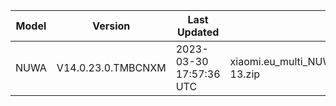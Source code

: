 | Model | Version | Last Updated | File Name | Size | Download Link |
| ---- | ---- | ---- | ---- | ---- | ---- |
| NUWA | V14.0.23.0.TMBCNXM | 2023-03-30 17:57:36 UTC | xiaomi.eu_multi_NUWA_V14.0.23.0.TMBCNXM_v14-13.zip | 5.9 GB | [SourceForge](https://sourceforge.net/projects/xiaomi-eu-multilang-miui-roms/files/xiaomi.eu/MIUI-STABLE-RELEASES/MIUIv14/xiaomi.eu_multi_NUWA_V14.0.23.0.TMBCNXM_v14-13.zip/download) |
